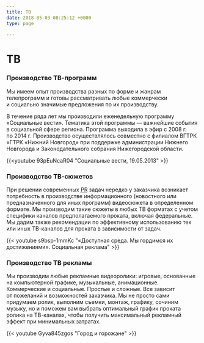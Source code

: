 ```yaml
---
title: ТВ
date: 2018-05-03 08:25:12 +0000
type: page

---
```

# ТВ

### Производство <nobr>ТВ-программ</nobr>

Мы имеем опыт производства разных по форме и жанрам телепрограмм и готовы рассматривать любые коммерчески и социально значимые предложения по их производству.

В течение ряда лет мы производили еженедельную программу «Социальные вести». Тематика этой программы — важнейшие события в социальной сфере региона. Программа выходила в эфир с 2008 г. по 2014 г. Производство осуществлялось совместно с филиалом ВГТРК «ГТРК «Нижний Новгород» при поддержке администрации Нижнего Новгорода и Законодательного собрания Нижегородской области.

{{<youtube 93pEuNcaR04 "Социальные вести, 19.05.2013" >}}

### Производство <nobr>ТВ-сюжетов</nobr>

При решении современных <acronym title="Public Relations" lang="en">PR</acronym> задач нередко у заказчика возникает потребность в производстве информационного (новостного или предназначенного для иных программ) видеосюжета в определенном формате. Мы производим такие сюжеты в любых ТВ форматах с учетом специфики каналов предполагаемого проката, включая федеральные. Мы дадим также рекомендации по эффективному использованию тех или иных <nobr>ТВ-каналов</nobr> для проката в зависимости от задач.

{{< youtube s9bsp-1mmKc "«Доступная среда. Мы гордимся их достижениями». Социальная реклама" >}}

### Производство ТВ рекламы

Мы производим любые рекламные видеоролики: игровые, основанные на компьютерной графике, музыкальные, анимационные. Коммерческие и социальные. Простые и сложные. Все зависит от пожеланий и возможностей заказчика. Мы не просто сами придумаем ролик, выполним съемки, монтаж, графику, сочиним музыку, но и поможем вам выбрать оптимальный график проката ролика на <nobr>ТВ-каналах</nobr>, чтобы получить максимальный рекламный эффект при минимальных затратах.

{{< youtube Gyva845zgos "Город и горожане" >}}